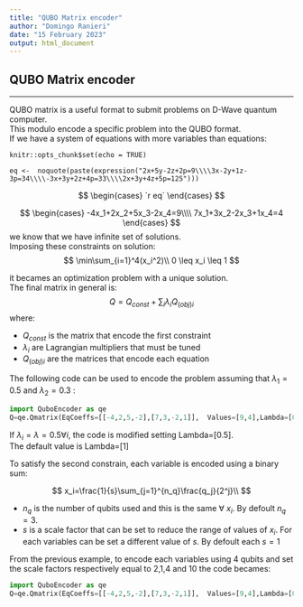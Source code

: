 ```yaml
---
title: "QUBO Matrix encoder"
author: "Domingo Ranieri"
date: "15 February 2023"
output: html_document
---
```


## QUBO Matrix encoder
---
QUBO matrix is a useful format to submit problems on D-Wave quantum computer.\
This modulo encode a specific problem into the QUBO format.\
If we have a system of equations with more variables than equations:

```{r setup, include=FALSE}
knitr::opts_chunk$set(echo = TRUE)
```

```{r equation}
eq <-  noquote(paste(expression("2x+5y-2z+2p=9\\\\3x-2y+1z-3p=34\\\\-3x+3y+2z+4p=33\\\\2x+3y+4z+5p=125")))
```

$$
\begin{cases} `r eq` \end{cases}
$$

$$
\begin{cases} 
-4x_1+2x_2+5x_3-2x_4=9\\\\
7x_1+3x_2-2x_3+1x_4=4
\end{cases}
$$
we know that we have infinite set of solutions.\
Imposing these constraints on solution:
$$
\min\sum_{i=1}^4(x_i^2)\\
0 \leq x_i \leq 1
$$

it becames an optimization problem with a unique solution.\
The final matrix in general is:
$$
Q=Q_{const}+ \sum_i\lambda_i Q_{(obj)i}
$$
where:
* $Q_{const}$ is the matrix that encode the first constraint
* $\lambda_i$ are Lagrangian multipliers that must be tuned
* $Q_{(obj)i}$ are the matrices that encode each equation

The following code can be used to encode the problem assuming that $\lambda_1=0.5$ and $\lambda_2=0.3$ :

```python
import QuboEncoder as qe
Q=qe.Qmatrix(EqCoeffs=[[-4,2,5,-2],[7,3,-2,1]],  Values=[9,4],Lambda=[0.5,0.3]).CalculateMatrix()
```
If $\lambda_i=\lambda=0.5 \forall i$, the code is modified setting Lambda=[0.5].\
The default value is Lambda=[1]

To satisfy the second constrain, each variable is encoded using a binary sum: 

$$
x_i=\frac{1}{s}\sum_{j=1}^{n_q}\frac{q_j}{2^j}\\
$$
* $n_q$ is the number of qubits used and this is the same $\forall$ $x_i$. By defoult $n_q=3$.
* $s$ is a scale factor that can be set to reduce the range of values of $x_i$. For each variables can be set a different value of $s$. By defoult each $s=1$ 

From the previous example, to encode each variables using 4 qubits and set the scale factors respectively equal to 2,1,4 and 10 the code becames:


```python
import QuboEncoder as qe
Q=qe.Qmatrix(EqCoeffs=[[-4,2,5,-2],[7,3,-2,1]],  Values=[9,4],Lambda=[0.5,0.3],NumberQubits=4, scaleFactors=[2,1,4,10]).CalculateMatrix()
```

<!-- If $\lambda_i=\lambda, \forall i$, we get:
$$
Q_{obj}=\sum_i Q_{(obj)i}
$$
and 
$$
Q=Q_{const}+ \lambda Q_{obj}
$$ -->
